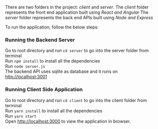 
There are two folders in the project: *client* and *server*.
The *client* folder represents the front end application built using *React and Angular*
The *server* folder represents the back end APIs built using *Node and Express*

To run the application, follow the below steps:

### Running the Backend Server

Go to root directory and run `cd server` to go into the server folder from terminal<br>
Run `npm install` to install all the dependencies<br>
Run `node server.js`<br>
The backend API uses sqlite as database and it runs on [http://localhost:3001](http://localhost:3001)<br>

### Running Client Side Application

Go to root directory and run `cd client` to go into the client folder from terminal<br>
Run `yarn install` to install all the dependencies<br>
Run `yarn start`<br>
Open [http://localhost:3000](http://localhost:3000) to view the application in browser.
